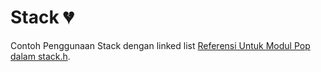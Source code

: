 # Stack 💔
Contoh Penggunaan Stack dengan linked list
[Referensi Untuk Modul Pop dalam stack.h](https://www.geeksforgeeks.org/stack-using-linked-list-in-c/).
